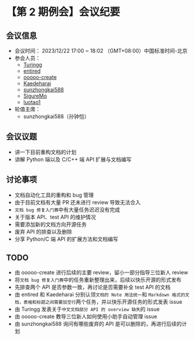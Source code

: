 # 【第 2 期例会】会议纪要

## 会议信息

- 会议时间：
    2023/12/22 17:00 ~ 18:02 （GMT+08:00）中国标准时间-北京
- 参会人员：
  * [Turingg](https://github.com/Turingg)
  * [entired](https://github.com/entired)
  * [ooooo-create](https://github.com/ooooo-create)
  * [Kaedeharai](https://github.com/Kaedeharai)
  * [sunzhongkai588](https://github.com/sunzhongkai588)
  * [SigureMo](https://github.com/SigureMo)
  * [luotao1](https://github.com/luotao1)
- 轮值主席：
  * sunzhongkai588（孙钟恺）

## 会议议题

- 讲一下目前重构文档的计划
- 讲解 Python 端以及 C/C++ 端 API 扩展与文档编写

## 讨论事项

- 文档自动化工具的重构和 bug 管理
- 由于目前文档有大量 PR 还未进行 review 导致无法合入
- `文档 bug 修复入门赛`中有大量任务迟迟没有完成
- 关于版本 API、test API 的维护情况
- 需要添加新的文档方向开源任务
- 废弃 API 的排查以及删除
- 分享 Python/C 端 API 的扩展方法和文档编写

## TODO

- 由 ooooo-create 进行后续的主要 review，留小一部分指导三位新人 review
- 将`文档 bug 修复入门赛`中的任务重新整理出来，后续以快乐开源的形式发布
- 先排查两个 API 是否参数一致，再讨论是否需要补全 test API 的文档
- 由 entired 和 Kaedeharai 分别认领`文档的 Note 用法统一`和 `Markdown 格式的文档，表格和标题之间需要加空行`两个任务，并以快乐开源任务的形式发表 issue
- 由 Turingg 发表关于`中文文档部分 API 的 overview 缺失`的 issue
- 由 ooooo-create 教导三位新人如何使用小助手自动管理 issue
- 由 sunzhongkai588 询问有哪些废弃的 API 是可以删除的，再进行后续的计划